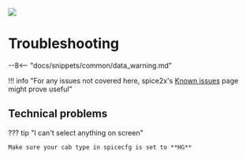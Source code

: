 <img class="header-logo" src="/img/konami/mfg/logo.webp">

# Troubleshooting

--8<-- "docs/snippets/common/data_warning.md"

!!! info "For any issues not covered here, spice2x's [Known issues](https://github.com/spice2x/spice2x.github.io/wiki/Known-issues) page might prove useful"

## Technical problems

??? tip "I can't select anything on screen"

    Make sure your cab type in spicecfg is set to **HG**